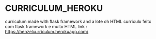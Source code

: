 # CURRICULUM_HEROKU

curriculum made with flask framework and a lote oh HTML
curriculo feito com flask framework e muito HTML
link :
https://henzelcurriculum.herokuapp.com/
